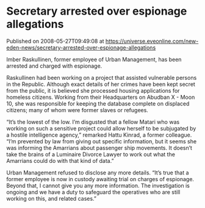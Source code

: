 # Secretary arrested over espionage allegations
Published on 2008-05-27T09:49:08 at https://universe.eveonline.com/new-eden-news/secretary-arrested-over-espionage-allegations

Imber Raskullinen, former employee of Urban Management, has been arrested and charged with espionage.

Raskullinen had been working on a project that assisted vulnerable persons in the Republic. Although exact details of her crimes have been kept secret from the public, it is believed she processed housing applications for homeless citizens. Working from their Headquarters on Abudban X - Moon 10, she was responsible for keeping the database complete on displaced citizens; many of whom were former slaves or refugees.

“It’s the lowest of the low. I’m disgusted that a fellow Matari who was working on such a sensitive project could allow herself to be subjugated by a hostile intelligence agency,” remarked Hattu Kinrad, a former colleague. “I’m prevented by law from giving out specific information, but it seems she was informing the Amarrians about passenger ship movements. It doesn’t take the brains of a Luminaire Divorce Lawyer to work out what the Amarrians could do with that kind of data.”

Urban Management refused to disclose any more details. “It’s true that a former employee is now in custody awaiting trial on charges of espionage. Beyond that, I cannot give you any more information. The investigation is ongoing and we have a duty to safeguard the operatives who are still working on this, and related cases.”
